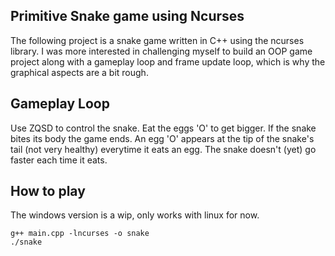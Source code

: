 ## Primitive Snake game using Ncurses
The following project is a snake game written in C++ using the ncurses library. 
I was more interested in challenging myself to build an OOP game project along with a gameplay loop and frame update loop, which is why the graphical aspects are a bit rough.

## Gameplay Loop
Use ZQSD to control the snake. Eat the eggs 'O' to get bigger. If the snake bites its body the game ends.
An egg 'O' appears at the tip of the snake's tail (not very healthy) everytime it eats an egg. The snake doesn't (yet) go faster each time it eats.

## How to play
The windows version is a wip, only works with linux for now.
```
g++ main.cpp -lncurses -o snake
./snake
```
